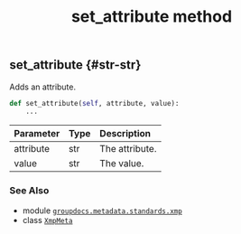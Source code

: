 ﻿---
title: set_attribute method
second_title: GroupDocs.Metadata for Python via .NET API References
description: 
type: docs
url: /python-net/groupdocs.metadata.standards.xmp/xmpmeta/set_attribute/
is_root: false
weight: 110
---

## set_attribute {#str-str}

Adds an attribute.



```python
def set_attribute(self, attribute, value):
    ...
```


| Parameter | Type | Description |
| :- | :- | :- |
| attribute | str | The attribute. |
| value | str | The value. |



### See Also
* module [`groupdocs.metadata.standards.xmp`](../../)
* class [`XmpMeta`](/metadata/python-net/groupdocs.metadata.standards.xmp/xmpmeta)
